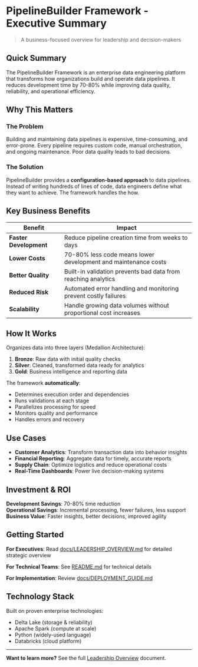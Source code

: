 # PipelineBuilder Framework - Executive Summary

> A business-focused overview for leadership and decision-makers

## Quick Summary

The PipelineBuilder Framework is an enterprise data engineering platform that transforms how organizations build and operate data pipelines. It reduces development time by 70-80% while improving data quality, reliability, and operational efficiency.

## Why This Matters

### The Problem
Building and maintaining data pipelines is expensive, time-consuming, and error-prone. Every pipeline requires custom code, manual orchestration, and ongoing maintenance. Poor data quality leads to bad decisions.

### The Solution
PipelineBuilder provides a **configuration-based approach** to data pipelines. Instead of writing hundreds of lines of code, data engineers define what they want to achieve. The framework handles the how.

## Key Business Benefits

| Benefit | Impact |
|---------|--------|
| **Faster Development** | Reduce pipeline creation time from weeks to days |
| **Lower Costs** | 70-80% less code means lower development and maintenance costs |
| **Better Quality** | Built-in validation prevents bad data from reaching analytics |
| **Reduced Risk** | Automated error handling and monitoring prevent costly failures |
| **Scalability** | Handle growing data volumes without proportional cost increases |

## How It Works

Organizes data into three layers (Medallion Architecture):
1. **Bronze**: Raw data with initial quality checks
2. **Silver**: Cleaned, transformed data ready for analytics  
3. **Gold**: Business intelligence and reporting data

The framework **automatically**:
- Determines execution order and dependencies
- Runs validations at each stage
- Parallelizes processing for speed
- Monitors quality and performance
- Handles errors and recovery

## Use Cases

- **Customer Analytics**: Transform transaction data into behavior insights
- **Financial Reporting**: Aggregate data for timely, accurate reports
- **Supply Chain**: Optimize logistics and reduce operational costs
- **Real-Time Dashboards**: Power live decision-making systems

## Investment & ROI

**Development Savings**: 70-80% time reduction  
**Operational Savings**: Incremental processing, fewer failures, less support  
**Business Value**: Faster insights, better decisions, improved agility

## Getting Started

**For Executives**: Read [docs/LEADERSHIP_OVERVIEW.md](docs/LEADERSHIP_OVERVIEW.md) for detailed strategic overview

**For Technical Teams**: See [README.md](README.md) for technical details

**For Implementation**: Review [docs/DEPLOYMENT_GUIDE.md](docs/DEPLOYMENT_GUIDE.md)

## Technology Stack

Built on proven enterprise technologies:
- Delta Lake (storage & reliability)
- Apache Spark (compute at scale)
- Python (widely-used language)
- Databricks (cloud platform)

---

**Want to learn more?** See the full [Leadership Overview](docs/LEADERSHIP_OVERVIEW.md) document.

